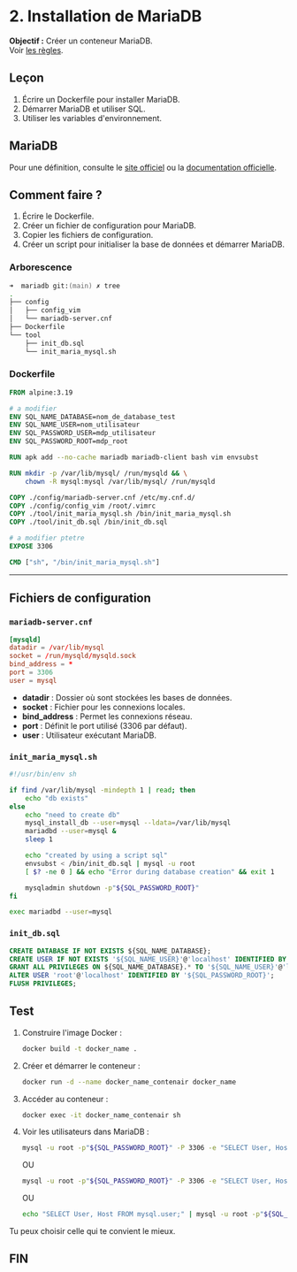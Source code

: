 # 2. Installation de MariaDB

**Objectif :** Créer un conteneur MariaDB.  
Voir [les règles](./../../concepts/regle_du_projet.md).

## Leçon

1. Écrire un Dockerfile pour installer MariaDB.
2. Démarrer MariaDB et utiliser SQL.
3. Utiliser les variables d'environnement.

## MariaDB

Pour une définition, consulte le [site officiel](https://mariadb.com/kb/fr/what-is-mariadb/) ou la [documentation officielle](https://mariadb.com/kb/en/documentation/).

## Comment faire ?

1. Écrire le Dockerfile.
2. Créer un fichier de configuration pour MariaDB.
3. Copier les fichiers de configuration.
4. Créer un script pour initialiser la base de données et démarrer MariaDB.

### Arborescence

```zsh
➜  mariadb git:(main) ✗ tree
.
├── config
│   ├── config_vim
│   └── mariadb-server.cnf
├── Dockerfile
└── tool
    ├── init_db.sql
    └── init_maria_mysql.sh
```

### Dockerfile



```Dockerfile
FROM alpine:3.19

# a modifier
ENV SQL_NAME_DATABASE=nom_de_database_test
ENV SQL_NAME_USER=nom_utilisateur 
ENV SQL_PASSWORD_USER=mdp_utilisateur
ENV SQL_PASSWORD_ROOT=mdp_root

RUN apk add --no-cache mariadb mariadb-client bash vim envsubst

RUN mkdir -p /var/lib/mysql/ /run/mysqld && \
    chown -R mysql:mysql /var/lib/mysql/ /run/mysqld

COPY ./config/mariadb-server.cnf /etc/my.cnf.d/
COPY ./config/config_vim /root/.vimrc
COPY ./tool/init_maria_mysql.sh /bin/init_maria_mysql.sh
COPY ./tool/init_db.sql /bin/init_db.sql

# a modifier ptetre
EXPOSE 3306

CMD ["sh", "/bin/init_maria_mysql.sh"]
```

---

## Fichiers de configuration

### `mariadb-server.cnf`

```cnf
[mysqld]
datadir = /var/lib/mysql
socket = /run/mysqld/mysqld.sock
bind_address = *
port = 3306
user = mysql
```

- **datadir** : Dossier où sont stockées les bases de données.
- **socket** : Fichier pour les connexions locales.
- **bind_address** : Permet les connexions réseau.
- **port** : Définit le port utilisé (3306 par défaut).
- **user** : Utilisateur exécutant MariaDB.

### `init_maria_mysql.sh`

```sh
#!/usr/bin/env sh

if find /var/lib/mysql -mindepth 1 | read; then
    echo "db exists"
else
    echo "need to create db"
    mysql_install_db --user=mysql --ldata=/var/lib/mysql
    mariadbd --user=mysql &
    sleep 1

    echo "created by using a script sql"
    envsubst < /bin/init_db.sql | mysql -u root
    [ $? -ne 0 ] && echo "Error during database creation" && exit 1

    mysqladmin shutdown -p"${SQL_PASSWORD_ROOT}"
fi

exec mariadbd --user=mysql
```

### `init_db.sql`

```sql
CREATE DATABASE IF NOT EXISTS ${SQL_NAME_DATABASE};
CREATE USER IF NOT EXISTS '${SQL_NAME_USER}'@'localhost' IDENTIFIED BY '${SQL_PASSWORD_USER}';
GRANT ALL PRIVILEGES ON ${SQL_NAME_DATABASE}.* TO '${SQL_NAME_USER}'@'localhost';
ALTER USER 'root'@'localhost' IDENTIFIED BY '${SQL_PASSWORD_ROOT}';
FLUSH PRIVILEGES;
```

## Test

1. Construire l'image Docker :
   ```sh
   docker build -t docker_name .
   ```

2. Créer et démarrer le conteneur :
   ```sh
   docker run -d --name docker_name_contenair docker_name
   ```

3. Accéder au conteneur :
   ```sh
   docker exec -it docker_name_contenair sh
   ```

4. Voir les utilisateurs dans MariaDB :
   ```sh
   mysql -u root -p"${SQL_PASSWORD_ROOT}" -P 3306 -e "SELECT User, Host FROM mysql.user;"
   ```
   OU
   ```sh
   mysql -u root -p"${SQL_PASSWORD_ROOT}" -P 3306 -e "SELECT User, Host FROM mysql.user;"
   ```
   OU
   ```sh
   echo "SELECT User, Host FROM mysql.user;" | mysql -u root -p"${SQL_PASSWORD_ROOT}" -P 3306
   ```


Tu peux choisir celle qui te convient le mieux.

## FIN
